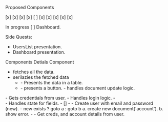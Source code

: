 Proposed Components

[x] <AuthIndex />
[x] <AuthGuard />
[x] <HydrateAccount />
[x] <AdminGuard />
[ ] <Dashboard />
[x] <UsersList />
  [x] <UsersTable />
  [x] <ActivateButton />
[x] <Login />
[x] <Register />

In progress
[ ] Dashboard.

Side Quests:
- UsersList presentation.
- Dashboard presentation.


Components Detials
<UsersList /> Component 
- fetches all the data.
- serilazies the fetched data
  - <UsersTable />
    - Presents the data in a table.
  - <ActivateButton />
    - presents a button.
    - handles document update logic.

<Login />
- Gets credentials from user.
- Handles login logic.
  - <Form />
    - Handles state for fields.
      - [<Fields>]
      - <SubmitButton >

<Register />
- Create user with email and password (new).
- new exists ? goto a : goto b
  a. create new document('account').
  b. show error.
- <Form />
  - Get creds, and account details from user.


